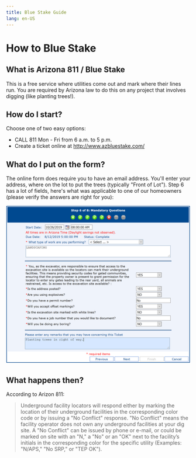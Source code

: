 ```yaml
---
title: Blue Stake Guide
lang: en-US
---
```

# How to Blue Stake

## What is Arizona 811 / Blue Stake

This is a free service where utilities come out and mark where their lines run.  You are required by Arizona law to do this on any project that involves digging (like planting trees!).

## How do I start?
Choose one of two easy options:
* CALL 811 Mon - Fri from 6 a.m. to 5 p.m.
* Create a ticket online at <http://www.azbluestake.com/>

## What do I put on the form?
The online form does require you to have an email address.  You'll enter your address, where on the lot to put the trees (typically "Front of Lot").  Step 6 has a lot of fields, here's what was applicable to one of our homeowners (please verify the answers are right for you):

![Step #6 at Arizona 811](./img/Form06.png)

## What happens then?
According to Arizon 811:

> Underground facility locators will respond either by marking the location of their underground facilities in the corresponding color code or by issuing a "No Conflict" response. "No Conflict" means the facility operator does not own any underground facilities at your dig site. A "No Conflict" can be issued by phone or e-mail, or could be marked on site with an "N," a "No" or an "OK" next to the facility’s initials in the corresponding color for the specific utility (Examples: "N/APS," "No SRP," or "TEP OK").
